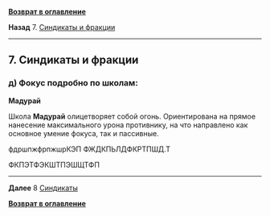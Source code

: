 **[Возврат в оглавление](index.md)**

**Назад** 7. [Синдикаты и фракции](07_d.md)
***


## 7. Синдикаты и фракции

### **д) Фокус подробно по школам:**


**Мадурай**

Школа **Мадурай** олицетворяет собой огонь. Ориентирована на прямое нанесение максимального урона противнику, на что направлено как основное умение фокуса, так и пассивные.

фдршпжфрпжшрКЭП
ФЖДКПЬЛДФКРТПШД.Т


ФКПЭТФЭКШТПЭШЩТФП


***    
**Далее** 8 [Синдикаты](08.md)

**[Возврат в оглавление](index.md)**



